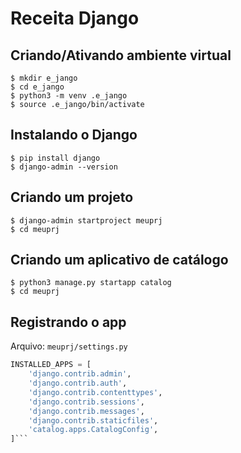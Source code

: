 # Receita Django
## Criando/Ativando ambiente virtual
```shell
$ mkdir e_jango
$ cd e_jango
$ python3 -m venv .e_jango
$ source .e_jango/bin/activate
```
## Instalando o Django
```shell
$ pip install django
$ django-admin --version
```
## Criando um projeto
```shell
$ django-admin startproject meuprj
$ cd meuprj
```
## Criando um aplicativo de catálogo
```shell
$ python3 manage.py startapp catalog
$ cd meuprj
```
## Registrando o app
Arquivo: `meuprj/settings.py`
```python
INSTALLED_APPS = [
    'django.contrib.admin',
    'django.contrib.auth',
    'django.contrib.contenttypes',
    'django.contrib.sessions',
    'django.contrib.messages',
    'django.contrib.staticfiles',
    'catalog.apps.CatalogConfig',
]```
